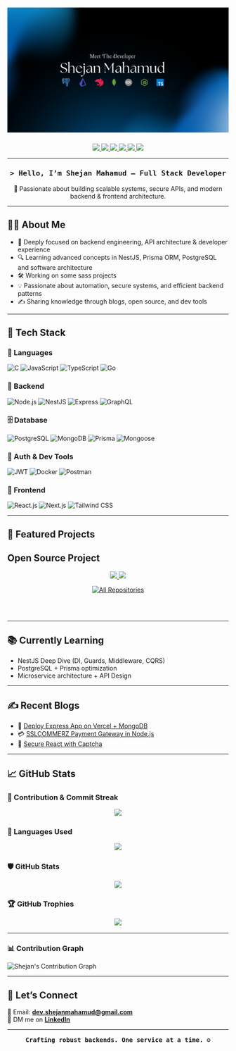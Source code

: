 <h1 align="center">
  <img src="./assets/git-cover.png" alt="Shejan Mahamud Banner" />
</h1>

<p align="center">
  <a href="https://portfolio.shejan.me" target="_blank">
    <img src="https://img.shields.io/badge/Portfolio-%230077B5?style=for-the-badge&logo=vercel&logoColor=white" />
  </a>
  <a href="https://linkedin.com/in/md-shejanmahamud" target="_blank">
    <img src="https://img.shields.io/badge/LinkedIn-%230077B5?style=for-the-badge&logo=linkedin&logoColor=white" />
  </a>
  <a href="https://shejanmahamud.medium.com/" target="_blank">
    <img src="https://img.shields.io/badge/Blogs-black?style=for-the-badge&logo=medium&logoColor=white" />
  </a>
    <a href="https://twitter.com/_ShejanMahamud_" target="_blank">
    <img src="https://img.shields.io/badge/LeetCode-black?style=for-the-badge&logo=leetcode&logoColor=orange" />
  </a>
    <a href="https://www.hackerrank.com/mdshejanmahamud1" target="_blank">
    <img src="https://img.shields.io/badge/HackerRank-2EC866?style=for-the-badge&logo=hackerrank&logoColor=white" />
  </a>
  <a href="https://codeforces.com/profile/shejan_mahamud" target="_blank">
    <img src="https://img.shields.io/badge/Codeforces-1F8ACB?style=for-the-badge&logo=codeforces&logoColor=white" />
  </a>
</p>

---

<h3 align="center">
  <samp>&gt; Hello, I’m <b>Shejan Mahamud</b> — Full Stack Developer</samp>
</h3>

<p align="center">
  🚀 Passionate about building scalable systems, secure APIs, and modern backend & frontend architecture</strong>.
</p>

---

## 👨‍💻 About Me

- 🧠 Deeply focused on backend engineering, API architecture & developer experience  
- 🔍 Learning advanced concepts in NestJS, Prisma ORM, PostgreSQL and software architecture  
- 🛠️ Working on some sass projects
- 💡 Passionate about automation, secure systems, and efficient backend patterns  
- ✍️ Sharing knowledge through blogs, open source, and dev tools  

---

## 💼 Tech Stack

### 🧩 Languages
![C](https://img.shields.io/badge/-C-3178C6?style=for-the-badge&logo=c&logoColor=white)
![JavaScript](https://img.shields.io/badge/-JavaScript-F7DF1E?style=for-the-badge&logo=javascript&logoColor=black)
![TypeScript](https://img.shields.io/badge/-TypeScript-3178C6?style=for-the-badge&logo=typescript&logoColor=white)
![Go](https://img.shields.io/badge/-Go-3178C6?style=for-the-badge&logo=go&logoColor=white)

### 🧪 Backend
![Node.js](https://img.shields.io/badge/-Node.js-339933?style=for-the-badge&logo=node.js&logoColor=white)
![NestJS](https://img.shields.io/badge/-NestJS-E0234E?style=for-the-badge&logo=nestjs&logoColor=white)
![Express](https://img.shields.io/badge/-Express-000000?style=for-the-badge&logo=express&logoColor=white)
![GraphQL](https://img.shields.io/badge/graphql-red?style=for-the-badge&logo=graphql&logoColor=white)

### 🗄️ Database
![PostgreSQL](https://img.shields.io/badge/-PostgreSQL-4169E1?style=for-the-badge&logo=postgresql&logoColor=white)
![MongoDB](https://img.shields.io/badge/-MongoDB-47A248?style=for-the-badge&logo=mongodb&logoColor=white)
![Prisma](https://img.shields.io/badge/-Prisma-2D3748?style=for-the-badge&logo=prisma&logoColor=white)
![Mongoose](https://img.shields.io/badge/-Mongoose-D2042D?style=for-the-badge&logo=mongoose&logoColor=white)

### 🔐 Auth & Dev Tools
![JWT](https://img.shields.io/badge/-JWT-000000?style=for-the-badge&logo=JSONWebTokens&logoColor=white)
![Docker](https://img.shields.io/badge/-Docker-2496ED?style=for-the-badge&logo=docker&logoColor=white)
![Postman](https://img.shields.io/badge/-Postman-FF6C37?style=for-the-badge&logo=postman&logoColor=white)

### 🎨 Frontend
![React.js](https://img.shields.io/badge/React.js-20232A?style=for-the-badge&logo=react&logoColor=61DAFB)
![Next.js](https://img.shields.io/badge/Next.js-000000?style=for-the-badge&logo=nextdotjs&logoColor=white)
![Tailwind CSS](https://img.shields.io/badge/Tailwind_CSS-06B6D4?style=for-the-badge&logo=tailwindcss&logoColor=white)

---

## 📌 Featured Projects

## Open Source Project

<p align="center">
  <a href="https://github.com/ShejanMahamud/recaptz">
    <img src="https://github-readme-stats.vercel.app/api/pin/?username=ShejanMahamud&repo=recaptz&border_color=6d28d9&bg_color=0D1117&title_color=C9D1D9&text_color=8B949E&icon_color=6d28d9" />
  </a>
  <a href="https://github.com/ShejanMahamud/bkash-js">
    <img src="https://github-readme-stats.vercel.app/api/pin/?username=ShejanMahamud&repo=bkash-js&border_color=6d28d9&bg_color=0D1117&title_color=C9D1D9&text_color=8B949E&icon_color=6d28d9" />
  </a>
</p>

<p align="center">
  <a href="https://github.com/ShejanMahamud?tab=repositories" target="_blank"><img alt="All Repositories" title="All Repositories" src="https://img.shields.io/badge/-All%20Repos-2962FF?style=for-the-badge&logo=koding&logoColor=white"/></a>
</p>

<br/>
<br/>

---

## 📚 Currently Learning

- NestJS Deep Dive (DI, Guards, Middleware, CQRS)
- PostgreSQL + Prisma optimization
- Microservice architecture + API Design

---

## ✍️ Recent Blogs

- 🔗 [Deploy Express App on Vercel + MongoDB](https://shejanmahamud.medium.com/how-to-deploy-an-express-app-on-vercel-with-mongodb-e64ba9a83f4f)  
- 💳 [SSLCOMMERZ Payment Gateway in Node.js](https://shejanmahamud.medium.com/integrating-sslcommerz-payment-gateway-in-node-js-1e0e7d1e2c70)  
- 🔐 [Secure React with Captcha](https://shejanmahamud.medium.com/securing-your-react-applications-with-react-awesome-captcha-a-complete-guide-e2f1a8e5c002)  

---

## 📈 GitHub Stats

### 🧠 Contribution & Commit Streak
<p align="center">
  <img src="https://github-readme-streak-stats.herokuapp.com?user=ShejanMahamud&theme=react&hide_border=true&background=0D1117&stroke=0D1117&fire=be185d&sideLabels=6d28d9&currStreakNum=be185d&ring=be185d&currStreakLabel=be185d&sideNums=6d28d9" />
</p>

### 🧾 Languages Used
<p align="center">
  <img src="https://github-readme-stats.vercel.app/api/top-langs/?username=ShejanMahamud&layout=compact&theme=react&bg_color=0D1117&border_color=6d28d9&title_color=be185d&text_color=ffffff" />
</p>

### 🛡️ GitHub Stats
<p align="center">
  <img src="https://github-readme-stats.vercel.app/api?username=ShejanMahamud&show_icons=true&theme=react&bg_color=0D1117&border_color=6d28d9&title_color=be185d&icon_color=6d28d9&text_color=ffffff" />
</p>

### 🏆 GitHub Trophies
<p align="center">
  <img src="https://github-profile-trophy.vercel.app/?username=ShejanMahamud&theme=onedark&row=1&no-frame=true&title=Followers,Stars,Commit,Repositories,PullRequest" />
</p>

---

### 📊 Contribution Graph
![Shejan's Contribution Graph](https://github-readme-activity-graph.vercel.app/graph?username=ShejanMahamud&bg_color=0D1117&color=6d28d9&line=6d28d9&point=be185d&area=true&hide_border=true&custom_title=Shejan%20Mahamud's%20Activity%20Graph)

---

## 💬 Let’s Connect

📩 Email: **dev.shejanmahamud@gmail.com**  
🤝 DM me on [**LinkedIn**](https://linkedin.com/in/md-shejanmahamud)  

---

<p align="center">
  <samp><b>Crafting robust backends. One service at a time. ⚙️</b></samp>
</p>

